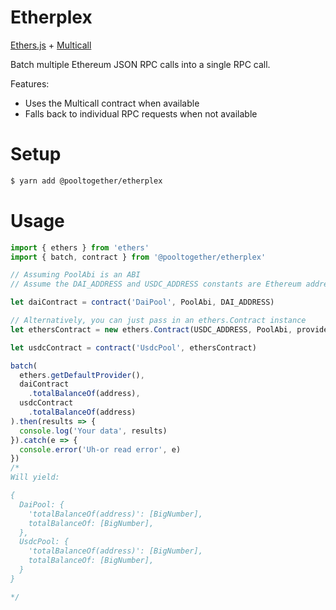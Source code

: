 # Etherplex

[Ethers.js](https://github.com/ethers-io/ethers.js) + [Multicall](https://github.com/makerdao/multicall)

Batch multiple Ethereum JSON RPC calls into a single RPC call.

Features:

- Uses the Multicall contract when available
- Falls back to individual RPC requests when not available

# Setup

```bash
$ yarn add @pooltogether/etherplex
```

# Usage

```javascript
import { ethers } from 'ethers'
import { batch, contract } from '@pooltogether/etherplex'

// Assuming PoolAbi is an ABI
// Assume the DAI_ADDRESS and USDC_ADDRESS constants are Ethereum addresses

let daiContract = contract('DaiPool', PoolAbi, DAI_ADDRESS)

// Alternatively, you can just pass in an ethers.Contract instance
let ethersContract = new ethers.Contract(USDC_ADDRESS, PoolAbi, provider)

let usdcContract = contract('UsdcPool', ethersContract)

batch(
  ethers.getDefaultProvider(),
  daiContract
    .totalBalanceOf(address),
  usdcContract
    .totalBalanceOf(address)
).then(results => {
  console.log('Your data', results)
}).catch(e => {
  console.error('Uh-or read error', e)
})
/*
Will yield:

{
  DaiPool: {
    'totalBalanceOf(address)': [BigNumber],
    totalBalanceOf: [BigNumber],
  },
  UsdcPool: {
    'totalBalanceOf(address)': [BigNumber],
    totalBalanceOf: [BigNumber],
  }
}

*/
```
